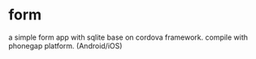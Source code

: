 # form
a simple form app with sqlite base on cordova framework.
compile with phonegap platform. (Android/iOS)

